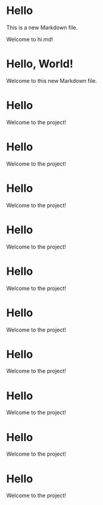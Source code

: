# Hello

This is a new Markdown file.

Welcome to hi.md!
# Hello, World!

Welcome to this new Markdown file.
# Hello

Welcome to the project!
# Hello

Welcome to the project!
# Hello

Welcome to the project!
# Hello

Welcome to the project!
# Hello

Welcome to the project!
# Hello

Welcome to the project!
# Hello

Welcome to the project!
# Hello

Welcome to the project!
# Hello

Welcome to the project!
# Hello

Welcome to the project!
